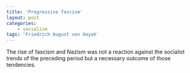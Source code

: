 ```yaml
---
title: 'Progressive fascism'
layout: post
categories:
    - socialism
tags: 'Friedrich August von Hayek'
---
```


The rise of fascism and Nazism was not a reaction against the socialist trends of the preceding period but a necessary outcome of those tendencies.